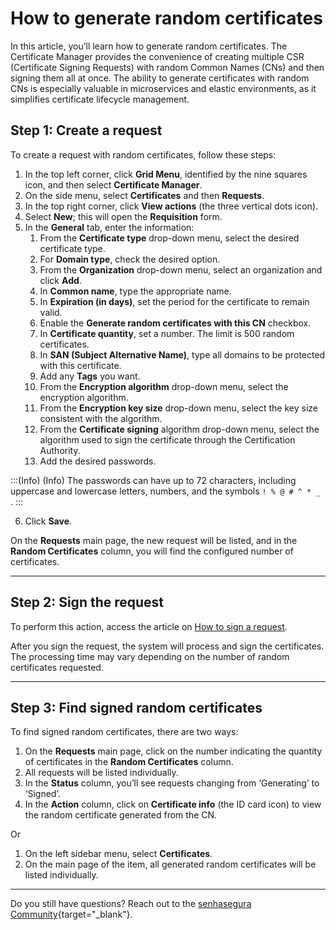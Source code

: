 # How to generate random certificates

In this article, you’ll learn how to generate random certificates. The Certificate Manager provides the convenience of creating multiple CSR (Certificate Signing Requests) with random Common Names (CNs) and then signing them all at once. The ability to generate certificates with random CNs is especially valuable in microservices and elastic environments, as it simplifies certificate lifecycle management.

## Step 1: Create a request

To create a request with random certificates, follow these steps:

1. In the top left corner, click **Grid Menu**, identified by the nine squares icon, and then select **Certificate Manager**.
2. On the side menu, select **Certificates** and then **Requests**.
3. In the top right corner, click **View actions** (the three vertical dots icon).
4. Select **New**; this will open the **Requisition** form.
5. In the **General** tab, enter the information:
    1. From the **Certificate type** drop-down menu, select the desired certificate type.
    2. For **Domain type**, check the desired option.
    3. From the **Organization** drop-down menu, select an organization and click **Add**.
    4. In **Common name**, type the appropriate name.
    5. In **Expiration (in days)**, set the period for the certificate to remain valid.
    6. Enable the **Generate random certificates with this CN** checkbox.
    7. In **Certificate quantity**, set a number. The limit is 500 random certificates.
    8. In **SAN (Subject Alternative Name)**, type all domains to be protected with this certificate.
    9. Add any **Tags** you want.
    10. From the **Encryption algorithm** drop-down menu, select the encryption algorithm.
    11. From the **Encryption key size** drop-down menu, select the key size consistent with the algorithm.
    12. From the **Certificate signing** algorithm drop-down menu, select the algorithm used to sign the certificate through the Certification Authority.
    13. Add the desired passwords.

<!-- Fix callout -->
:::(Info) (Info)
The passwords can have up to 72 characters, including uppercase and lowercase letters, numbers, and the symbols `! % @ # ^ * _ `.
:::

6. Click **Save**.

On the **Requests** main page, the new request will be listed, and in the **Random Certificates** column, you will  find the configured number of certificates.

---

## Step 2: Sign the request

To perform this action, access the article on [How to sign a request](/v3-33/docs/certificates-flow-how-to-sign-request).

After you sign the request, the system will process and sign the certificates. The processing time may vary depending on the number of random certificates requested.

---

## Step 3: Find signed random certificates

To find signed random certificates, there are two ways:

1. On the **Requests** main page, click on the number indicating the quantity of certificates in the **Random Certificates** column.
2. All requests will be listed individually.
3. In the **Status** column, you’ll see requests changing from ‘Generating’ to ‘Signed’. 
4. In the **Action** column, click on **Certificate info** (the ID card icon) to view the random certificate generated from the CN.

Or

1. On the left sidebar menu, select **Certificates**.
2. On the main page of the item, all generated random certificates will be listed individually.

---

Do you still have questions? Reach out to the [senhasegura Community](https://community.senhasegura.io/){target="_blank"}.
